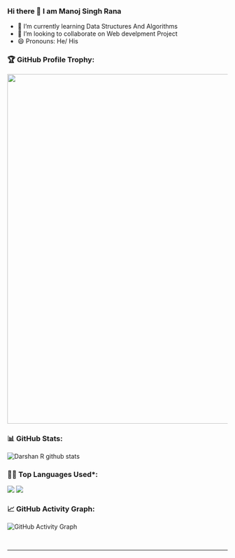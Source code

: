 ### Hi there 👋 I am Manoj Singh Rana

<!--
**manoj9781/manoj9781** is a ✨ _special_ ✨ repository because its `README.md` (this file) appears on your GitHub profile.

Here are some ideas to get you started:

- 🔭 I’m currently working on -->
- 🌱 I’m currently learning Data Structures And Algorithms
- 👯 I’m looking to collaborate on Web develpment Project
- 😄 Pronouns: He/ His
<!-- - ⚡ Fun fact: ... -->

<!-- Profile Trophy -->
### 🏆 GitHub Profile Trophy:
<a href="https://github.com/ryo-ma/github-profile-trophy">
  <img width=800 src="https://github-profile-trophy.vercel.app/?username=manoj9781&column=8&theme=darkhub&no-frame=true&no-bg=true"/>
</a>


<!--   Stats -->
### 📊 GitHub Stats:
![Darshan R github stats](https://github-readme-stats.vercel.app/api?username=manoj9781&theme=nord&show_icons=true&count_private=true)
  
  
<!--   Top Languages Using -->
### 👨‍💻 Top Languages Used*:
![](https://github-profile-summary-cards.vercel.app/api/cards/repos-per-language?username=manoj9781&theme=nord_dark)
![](https://github-profile-summary-cards.vercel.app/api/cards/most-commit-language?username=manoj9781&theme=nord_dark)


<!--   GitHub stats graph -->
### 📈 GitHub Activity Graph:
 ![GitHub Activity Graph](https://activity-graph.herokuapp.com/graph?username=manoj9781&theme=github)

 <br> 
 
 <hr>
 
 <br>


